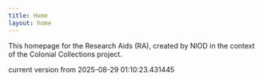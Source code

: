 ```yaml
---
title: Home
layout: home
---
```


This homepage for the Research Aids (RA), created by NIOD in the context of the Colonial Collections project. 


current version from 2025-08-29 01:10:23.431445